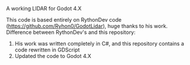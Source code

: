A working LIDAR for Godot 4.X

This code is based entirely on RythonDev code (https://github.com/Ryhon0/GodotLidar), huge thanks to his work. 
Difference between RythonDev's and this repository:
1. His work was written completely in C#, and this repository contains a code rewritten in GDScript
2. Updated the code to Godot 4.X 
